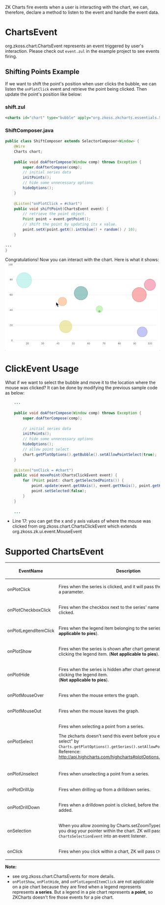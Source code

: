 ZK Charts fire events when a user is interacting with the chart, we can,
therefore, declare a method to listen to the event and handle the event
data.

# ChartsEvent

<javadoc directory="zkcharts">org.zkoss.chart.ChartsEvent</javadoc>
represents an event triggered by user's interaction. Please check out
`event.zul` in the example project to see events firing.

## Shifting Points Example

If we want to shift the point's position when user clicks the bubble, we
can listen the `onPlotClick` event and retrieve the point being clicked.
Then update the point's position like below:

### shift.zul

```xml
<charts id="chart" type="bubble" apply="org.zkoss.zkcharts.essentials.ShiftComposer"/>
```

### ShiftComposer.java

```java
public class ShiftComposer extends SelectorComposer<Window> {
    @Wire
    Charts chart;
    
    public void doAfterCompose(Window comp) throws Exception {
        super.doAfterCompose(comp);
        // initial series data
        initPoints();
        // hide some unnecessary options
        hideOptions();
    }
     
    @Listen("onPlotClick = #chart")
    public void shiftPoint(ChartsEvent event) {
        // retrieve the point object.
        Point point = event.getPoint();
        // shift the point by updating its x value.
        point.setX(point.getX().intValue() + random() / 10);
    }

...
}
```

Congratulations! Now you can interact with the chart. Here is what it shows: ![](images/ShiftPoint.gif)

# ClickEvent Usage

What if we want to select the bubble and move it to the location where
the mouse was clicked? It can be done by modifying the previous sample
code as below:

```java
    ...

    public void doAfterCompose(Window comp) throws Exception {
        super.doAfterCompose(comp);
        
        // initial series data
        initPoints();
        // hide some unnecessary options
        hideOptions();
        // allow point select
        chart.getPlotOptions().getBubble().setAllowPointSelect(true);
    }
     
    @Listen("onClick = #chart")
    public void movePoint(ChartsClickEvent event) {
        for (Point point: chart.getSelectedPoints()) {
            point.update(event.getXAxis(), event.getYAxis(), point.getHigh());
            point.setSelected(false);
        }
    }

    ...
```

- Line 17: you can get the x and y axis values of where the mouse was
  clicked from
  <javadoc directory="zkcharts">org.zkoss.chart.ChartsClickEvent</javadoc>
  which extends
  <javadoc directory="zk">org.zkoss.zk.ui.event.MouseEvent</javadoc>

# Supported ChartsEvent

<table>
<thead>
<tr class="header">
<th><p>EventName</p></th>
<th><p>Description</p></th>
</tr>
</thead>
<tbody>
<tr class="odd">
<td><p>onPlotClick</p></td>
<td><p>Fires when the series is clicked, and it will pass the nearest
point as a parameter.</p></td>
</tr>
<tr class="even">
<td><p>onPlotCheckboxClick</p></td>
<td><p>Fires when the checkbox next to the series' name in the legend is
clicked.</p></td>
</tr>
<tr class="odd">
<td><p>onPlotLegendItemClick</p></td>
<td><p>Fires when the legend item belonging to the series is clicked.
(<strong>Not applicable to pies</strong>).</p></td>
</tr>
<tr class="even">
<td><p>onPlotShow</p></td>
<td><p>Fires when the series is shown after chart generation time, by
clicking the legend item. (<strong>Not applicable to
pies</strong>).</p></td>
</tr>
<tr class="odd">
<td><p>onPlotHide</p></td>
<td><p>Fires when the series is hidden after chart generation time, by
clicking the legend item.<br />
(<strong>Not applicable to pies</strong>).</p></td>
</tr>
<tr class="even">
<td><p>onPlotMouseOver</p></td>
<td><p>Fires when the mouse enters the graph.</p></td>
</tr>
<tr class="odd">
<td><p>onPlotMouseOut</p></td>
<td><p>Fires when the mouse leaves the graph.</p></td>
</tr>
<tr class="even">
<td><p>onPlotSelect</p></td>
<td><p>Fires when selecting a point from a series.</p>
<p>The zkcharts doesn't send this event before you enable "point select"
by
<code>Charts.getPlotOptions().getSeries().setAllowPointSelect(true);</code>
Reference: <a
href="http://api.highcharts.com/highcharts#plotOptions.series.point.events">http://api.highcharts.com/highcharts#plotOptions.series.point.events</a></p></td>
</tr>
<tr class="odd">
<td></td>
<td></td>
</tr>
<tr class="even">
<td><p>onPlotUnselect</p></td>
<td><p>Fires when unselecting a point from a series.</p></td>
</tr>
<tr class="odd">
<td><p>onPlotDrillUp</p></td>
<td><p>Fires when drilling up from a drilldown series.</p></td>
</tr>
<tr class="even">
<td><p>onPlotDrillDown</p></td>
<td><p>Fires when a drilldown point is clicked, before the new series is
added.</p></td>
</tr>
<tr class="odd">
<td><p>onSelection</p></td>
<td><p>When you allow zooming by Charts.setZoomType(), it's fired when
you drag your pointer within the chart. ZK will pass a
<code>ChartsSelectionEvent</code> into an event listener.</p></td>
</tr>
<tr class="even">
<td><p>onClick</p></td>
<td><p>Fires when you click within a chart, ZK will pass
<code>ChartsClickEvent</code>.</p></td>
</tr>
</tbody>
</table>

**Note:**

- see
  <javadoc directory="zkcharts">org.zkoss.chart.ChartsEvents</javadoc>
  for more details.
- `onPlotShow`, `onPlotHide`, and `onPlotLegendItemClick` are not
  applicable on a pie chart because they are fired when a legend
  represents represents **a series**. But a legend in a pie chart
  represents **a point**, so ZKCharts doesn't fire those events for a
  pie chart.
